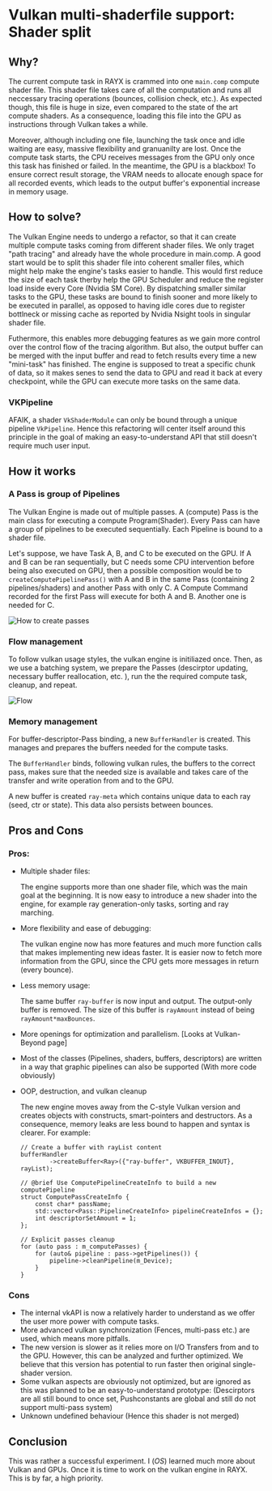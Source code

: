 # Vulkan multi-shaderfile support: Shader split

## Why?
The current compute task in RAYX is crammed into one `main.comp` compute shader file. This shader file takes care of all the computation and runs all neccessary tracing operations (bounces, collision check, etc.). As expected though, this file is huge in size, even compared to the state of the art compute shaders. As a consequence, loading this file into the GPU as instructions through Vulkan takes a while.

Moreover, although including one file, launching the task once and idle waiting are easy, massive flexibility and granuanilty are lost. Once the compute task starts, the CPU receives messages from the GPU only once this task has finished or failed. In the meantime, the GPU is a blackbox! To ensure correct result storage, the VRAM needs to allocate enough space for all recorded events, which leads to the output buffer's exponential increase in memory usage. 

## How to solve? 
The Vulkan Engine needs to undergo a refactor, so that it can create multiple compute tasks coming from different shader files. We only traget "path tracing" and already have the whole procedure in main.comp. A good start would be to split this shader file into coherent smaller files, which might help make the engine's tasks easier to handle. This would first reduce the size of each task therby help the GPU Scheduler and reduce the register load inside every Core (Nvidia SM Core). By dispatching smaller similar tasks to the GPU, these tasks are bound to finish sooner and more likely to be executed in parallel, as opposed to having idle cores due to register bottlneck or missing cache as reported by Nvidia Nsight tools in singular shader file. 

Futhermore, this enables more debugging features as we gain more control over the control flow of the tracing algorithm. But also, the output buffer can be merged with the input buffer and read to fetch results every time a new "mini-task" has finished. The engine is supposed to treat a specific chunk of data, so it makes senes to send the data to GPU and read it back at every checkpoint, while the GPU can execute more tasks on the same data.

### VKPipeline
AFAIK, a shader `VkShaderModule` can only be bound through a unique pipeline `VkPipeline`. Hence this refactoring will center itself around this principle in the goal of making an easy-to-understand API that still doesn't require much user input. 

## How it works

### A Pass is group of Pipelines
The Vulkan Engine is made out of multiple passes. A (compute) Pass is the main class for executing a compute Program(Shader). Every Pass can have a group of pipelines to be executed sequentially. Each Pipeline is bound to a shader file. 

Let's suppose, we have Task A, B, and C to be executed on the GPU. If A and B can be ran sequentially, but C needs some CPU intervention before being also executed on GPU, then a possible composition would be to `createComputePipelinePass()` with A and B in the same Pass (containing 2 pipelines/shaders) and another Pass with only C. A Compute Command recorded for the first Pass will execute for both A and B. Another one is needed for C.

![How to create passes](../../res/split1.png)

### Flow management 
To follow vulkan usage styles, the vulkan engine is initiliazed once. Then, as we use a batching system, we prepare the Passes (descirptor updating, necessary buffer reallocation, etc. ), run the the required compute task, cleanup, and repeat.

![Flow](../../res/split2.png)

### Memory management
For buffer-descriptor-Pass binding, a new `BufferHandler` is created. This manages and prepares the buffers needed for the compute tasks.

The `BufferHandler` binds, following vulkan rules, the buffers to the correct pass, makes sure that the needed size is available and takes care of the transfer and write operation from and to the GPU.

A new buffer is created `ray-meta` which contains unique data to each ray (seed, ctr or state). This data also persists between bounces. 

## Pros and Cons
### Pros:
- Multiple shader files:

    The engine supports more than one shader file, which was the main goal at the beginning. It is now easy to introduce a new shader into the engine, for example ray generation-only tasks, sorting and ray marching.

- More flexibility and ease of debugging: 
    
    The vulkan engine now has more features and much more function calls that makes implementing new ideas faster. It is easier now to fetch more information from the GPU, since the CPU gets more messages in return (every bounce).

- Less memory usage:

    The same buffer `ray-buffer` is now input and output. The output-only buffer is removed. The size of this buffer is `rayAmount` instead of being `rayAmount*maxBounces`.

- More openings for optimization and parallelism. [Looks at Vulkan-Beyond page]

- Most of the classes (Pipelines, shaders, buffers, descriptors) are written in a way that graphic pipelines can also be supported (With more code obviously)

- OOP, destruction, and vulkan cleanup

    The new engine moves away from the C-style Vulkan version and creates objects with constructs, smart-pointers and destructors. As a consequence, memory leaks are less bound to happen and syntax is clearer. For example:
    ```
    // Create a buffer with rayList content
    bufferHandler
            ->createBuffer<Ray>({"ray-buffer", VKBUFFER_INOUT}, rayList); 
    ```

    ```
    // @brief Use ComputePipelineCreateInfo to build a new computePipeline
    struct ComputePassCreateInfo {
        const char* passName;
        std::vector<Pass::PipelineCreateInfo> pipelineCreateInfos = {};
        int descriptorSetAmount = 1;
    };
    ```

    ```
    // Explicit passes cleanup
    for (auto pass : m_computePasses) {
        for (auto& pipeline : pass->getPipelines()) {
            pipeline->cleanPipeline(m_Device);
        }
    }
    ```

### Cons

- The internal vkAPI is now a relatively harder to understand as we offer the user more power with compute tasks.
- More advanced vulkan synchronization (Fences, multi-pass etc.) are used, which means more pitfalls.
- The new version is slower as it relies more on I/O Transfers from and to the GPU. However, this can be analyzed and further optimized. We believe that this version has potential to run faster then original single-shader version.
- Some vulkan aspects are obviously not optimized, but are ignored as this was planned to be an easy-to-understand prototype: (Descirptors are all still bound to once set, Pushconstants are global and still do not support multi-pass system)
- Unknown undefined behaviour (Hence this shader is not merged)


## Conclusion
This was rather a successful experiment. I (_OS_) learned much more about Vulkan and GPUs. Once it is time to work on the vulkan engine in RAYX. This is by far, a high priority.

